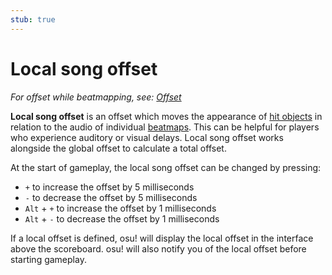 ```yaml
---
stub: true
---
```


# Local song offset

*For offset while beatmapping, see: [Offset](/wiki/Beatmapping/Offset)*

**Local song offset** is an offset which moves the appearance of [hit objects](/wiki/Hit_object) in relation to the audio of individual [beatmaps](/wiki/Beatmap). This can be helpful for players who experience auditory or visual delays. Local song offset works alongside the global offset to calculate a total offset.

At the start of gameplay, the local song offset can be changed by pressing:

- `+` to increase the offset by 5 milliseconds
- `-` to decrease the offset by 5 milliseconds
- `Alt` + `+` to increase the offset by 1 milliseconds
- `Alt` + `-` to decrease the offset by 1 milliseconds

If a local offset is defined, osu! will display the local offset in the interface above the scoreboard<!-- TODO: add image of the local offset in the interface -->. osu! will also notify you of the local offset before starting gameplay.

<!-- TODO: Add links and stuff -->
